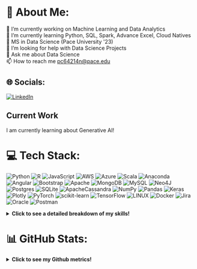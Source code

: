# 💫 About Me:
🔭 I’m currently working on Machine Learning and Data Analytics<br>🌱 I’m currently learning Python, SQL, Spark, Advance Excel, Cloud Natives<br>👯 MS in Data Science (Pace University '23)<br>🤝 I’m looking for help with Data Science Projects<br>💬 Ask me about Data Science<br>📫 How to reach me pc64214n@pace.edu<br>


## 🌐 Socials:
[![LinkedIn](https://img.shields.io/badge/LinkedIn-%230077B5.svg?logo=linkedin&logoColor=white)](https://linkedin.com/in/https://www.linkedin.com/in/pritam-channawar-8a816b7a/) 

## Current Work
I am currently learning about Generative AI!

# 💻 Tech Stack:
![Python](https://img.shields.io/badge/python-3670A0?style=for-the-badge&logo=python&logoColor=ffdd54) ![R](https://img.shields.io/badge/r-%23276DC3.svg?style=for-the-badge&logo=r&logoColor=white) ![JavaScript](https://img.shields.io/badge/javascript-%23323330.svg?style=for-the-badge&logo=javascript&logoColor=%23F7DF1E) ![AWS](https://img.shields.io/badge/AWS-%23FF9900.svg?style=for-the-badge&logo=amazon-aws&logoColor=white) ![Azure](https://img.shields.io/badge/azure-%230072C6.svg?style=for-the-badge&logo=azure-devops&logoColor=white) ![Scala](https://img.shields.io/badge/scala-%23DC322F.svg?style=for-the-badge&logo=scala&logoColor=white) ![Anaconda](https://img.shields.io/badge/Anaconda-%2344A833.svg?style=for-the-badge&logo=anaconda&logoColor=white) ![Angular](https://img.shields.io/badge/angular-%23DD0031.svg?style=for-the-badge&logo=angular&logoColor=white) ![Bootstrap](https://img.shields.io/badge/bootstrap-%23563D7C.svg?style=for-the-badge&logo=bootstrap&logoColor=white) ![Apache](https://img.shields.io/badge/apache-%23D42029.svg?style=for-the-badge&logo=apache&logoColor=white) ![MongoDB](https://img.shields.io/badge/MongoDB-%234ea94b.svg?style=for-the-badge&logo=mongodb&logoColor=white) ![MySQL](https://img.shields.io/badge/mysql-%2300f.svg?style=for-the-badge&logo=mysql&logoColor=white) 	![Neo4J](https://img.shields.io/badge/Neo4j-008CC1?style=for-the-badge&logo=neo4j&logoColor=white) ![Postgres](https://img.shields.io/badge/postgres-%23316192.svg?style=for-the-badge&logo=postgresql&logoColor=white) ![SQLite](https://img.shields.io/badge/sqlite-%2307405e.svg?style=for-the-badge&logo=sqlite&logoColor=white) ![ApacheCassandra](https://img.shields.io/badge/cassandra-%231287B1.svg?style=for-the-badge&logo=apache-cassandra&logoColor=white) ![NumPy](https://img.shields.io/badge/numpy-%23013243.svg?style=for-the-badge&logo=numpy&logoColor=white) ![Pandas](https://img.shields.io/badge/pandas-%23150458.svg?style=for-the-badge&logo=pandas&logoColor=white) ![Keras](https://img.shields.io/badge/Keras-%23D00000.svg?style=for-the-badge&logo=Keras&logoColor=white) ![Plotly](https://img.shields.io/badge/Plotly-%233F4F75.svg?style=for-the-badge&logo=plotly&logoColor=white) ![PyTorch](https://img.shields.io/badge/PyTorch-%23EE4C2C.svg?style=for-the-badge&logo=PyTorch&logoColor=white) ![scikit-learn](https://img.shields.io/badge/scikit--learn-%23F7931E.svg?style=for-the-badge&logo=scikit-learn&logoColor=white) ![TensorFlow](https://img.shields.io/badge/TensorFlow-%23FF6F00.svg?style=for-the-badge&logo=TensorFlow&logoColor=white) ![LINUX](https://img.shields.io/badge/Linux-FCC624?style=for-the-badge&logo=linux&logoColor=black) ![Docker](https://img.shields.io/badge/docker-%230db7ed.svg?style=for-the-badge&logo=docker&logoColor=white) ![Jira](https://img.shields.io/badge/jira-%230A0FFF.svg?style=for-the-badge&logo=jira&logoColor=white) ![Oracle](https://img.shields.io/badge/Oracle-F80000?style=for-the-badge&logo=oracle&logoColor=white) ![Postman](https://img.shields.io/badge/Postman-FF6C37?style=for-the-badge&logo=postman&logoColor=white)

<div>
<details>
<summary><b>Click to see a detailed breakdown of my skills!</b></summary>
 
 The list of my skills below is very comprehensive, so to summarize, here are my **top 5 skills**: Python, R, SQL, Git and visualization.
    
<br>
| Skill Area | Skills |
| ------------- |-------------|
| **Programming** 		    | Python, R, SQL, Angular, JavaScript, HTML/CSS |
| **Packages & Variants**	| Python (numpy, scipy, pandas, scikit-learn, astropy, matplotlib, seaborn), SQL (MySQL, PostgreSQL)|
| **IDEs and Softwares** 	| VS Code, Anaconda, RStudio, MySQLWorkbench, PGAdmin, Neo4j    |
| **Version Control** 		| Git, Github, JIRA  |
| **Visualization** 		| Tableau, Looker |
| **Soft Skills** 		| Technical documentation, oral presentations, poster presentations, academic research skills, collaborations with other people, teams and organizations, mentorship, tutoring, outreach |
| **Data Science Areas and Techniques** | Machine learning, artificial intelligence | Deep Learning |
</details>
</div>

# 📊 GitHub Stats:

<div>
<details>
<summary><b>Click to see my Github metrics!</b></summary>
<br>
  
![](https://github-readme-stats.vercel.app/api?username=pritamchannawar&theme=dark&hide_border=false&include_all_commits=false&count_private=false)<br/>
![](https://github-readme-streak-stats.herokuapp.com/?user=pritamchannawar&theme=dark&hide_border=false)<br/>
![](https://github-readme-stats.vercel.app/api/top-langs/?username=pritamchannawar&theme=dark&hide_border=false&include_all_commits=false&count_private=false&layout=compact)

## 🏆 GitHub Trophies
![](https://github-profile-trophy.vercel.app/?username=pritamchannawar&theme=radical&no-frame=false&no-bg=true&margin-w=4)

### 🔝 Top Contributed Repo
![](https://github-contributor-stats.vercel.app/api?username=pritamchannawar&limit=5&theme=dark&combine_all_yearly_contributions=true)

---
[![](https://visitcount.itsvg.in/api?id=pritamchannawar&icon=0&color=0)](https://visitcount.itsvg.in)

</details>
</div>

<!-- Proudly created with GPRM ( https://gprm.itsvg.in ) -->
